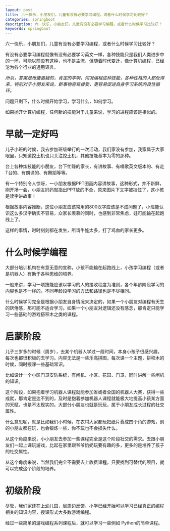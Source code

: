 ```yaml
---
layout: post
title: 六一快乐，小朋友们，儿童有没有必要学习编程，或者什么时候学习比较好？
categories: springboot
description: 六一快乐，小朋友们，儿童有没有必要学习编程，或者什么时候学习比较好？
keywords: springboot
---
```


六一快乐，小朋友们，儿童有没有必要学习编程，或者什么时候学习比较好？

有没有必要学习编程就像有没有必要学习英文一样，各种技能只是我们人类进步中的一环，可能以前没有这种，也不是主流，但随着时代变迁，像计算机编程，已经沦为各个行业的通用语言。

*所以，答案是毋庸置疑的，肯定的学啊，何况编程这种技能，各种性格的人都处得来，特别对于小朋友来说，新事物容易接受，更容易促进自身学习系统的良性循环。*

问题只剩下，什么时候开始学习，学习什么，如何学习。

如果抛开计算机编程，任何新的技能对于儿童来说，学习的进程应该是相似的。

# 早就一定好吗

儿子小班的时候，我去参加班级举行的一次活动，我们家没有参加，我家属于大家眼里，只知道挖土机也只关注挖土机，其他技能基本为零的那种。

台上各种炫技能的小朋友，台下忙碌的家长，有讲故事、有唱歌英文版本的、有走T台的、有朗诵的、有舞蹈等等。

有一个特别令人惊讶，一小朋友根据PPT图画内容讲故事，这种形式，并不新鲜，刚开场一会，小朋友妈妈就指出PPT放的不全，原来图片下文字被挡住了，这小孩是读字讲故事！

根据故事内容推断，这位小朋友应该常用的800汉字应该是不成问题了，小班能认识这么多汉字确实不容易，众家长羡慕的同时，也感到非常焦虑，娃可能输在起跑线上了。

这样的事情，时时刻刻都在发生，所谓牛娃太多，打了鸡血的家长更多。


# 什么时候学编程

大部分培训机构在有意无意的宣称，小孩不能输在起跑线上，小孩学习编程（或者是机器人）有助于各种思维的培养。

一般来讲，学习一项技能应该以学习的人的接收程度为准则，各个年龄阶段学习的内容也是不一样的。不同年龄段学习的方法和路径也是不尽相同。

什么时候学习完全是根据小朋友自身情况来决定的，如果一个小朋友对编程有天生的厌倦感，那可能不适合学习。如果一个小朋友对逻辑还没有感念，那肯定只能学习一些基础的游戏搭积木之类的课程。



# 启蒙阶段


儿子三岁多的时候（周岁），去某个机器人学过一段时间，本身小孩子很感兴趣，每次也都很积极的去学习。内容无法是一些乐高拼图，每次课一个主题，拼积木的时候，同时授课一些基础常识。

比如设计一个小区门卫安防系统，有闸机、小区、花园、门卫，同时讲解一些闸机的知识。

这个阶段，如果抱着学习机器人课程就能参加省或者全国的机器人大赛，获得一些成就，那肯定是达不到的，及时是抱着参加机器人课程就能极大地提高小孩某方面的天赋，也是不太现实的。大部分小朋友也就是玩玩，属于小朋友成长过程的社交属性。

什么意思呢，就是比如我们小时候，在农村大家都玩把纸片叠成四个角的游戏，别的小朋友都在玩，也会锻炼一些，你不玩也不会损失什么。

从这个角度来说，小小朋友去参加一些课程完全是这个阶段社交的需求。去跟小朋友们一起上课玩游戏，比起在家里跟爷爷奶奶玩要有趣的多，更多的是培养了孩子的社交属性。

从这个角度来说，当然我们完全不需要去上收费课程，只要找到可替代的项目，就可以完成这个阶段的培养。


# 初级阶段

尽管，我们家还在上幼儿园，局周边反馈，小学已经开始可以学习已经真正的编程相关的知识内容，授课形式大多数游戏编程。

经过一些简单的游戏编程系列课程后，就可以学习一些例如 Python的简单课程。



